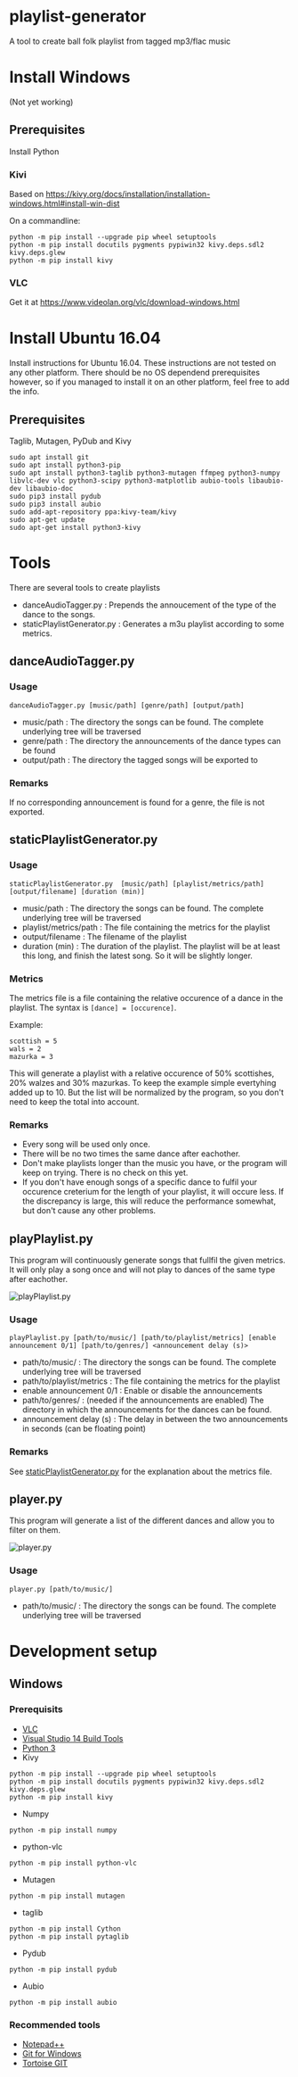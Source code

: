 # playlist-generator
A tool to create ball folk playlist from tagged mp3/flac music

# Install Windows
(Not yet working)

## Prerequisites
Install Python

### Kivi
Based on https://kivy.org/docs/installation/installation-windows.html#install-win-dist

On a commandline:
```
python -m pip install --upgrade pip wheel setuptools
python -m pip install docutils pygments pypiwin32 kivy.deps.sdl2 kivy.deps.glew 
python -m pip install kivy
```
### VLC
Get it at https://www.videolan.org/vlc/download-windows.html

# Install Ubuntu 16.04
Install instructions for Ubuntu 16.04. 
These instructions are not tested on any other platform.
There should be no OS dependend prerequisites however, so if you managed to install it on an other platform, feel free to add the info.

## Prerequisites
Taglib, Mutagen, PyDub and Kivy

```
sudo apt install git
sudo apt install python3-pip
sudo apt install python3-taglib python3-mutagen ffmpeg python3-numpy libvlc-dev vlc python3-scipy python3-matplotlib aubio-tools libaubio-dev libaubio-doc
sudo pip3 install pydub
sudo pip3 install aubio
sudo add-apt-repository ppa:kivy-team/kivy
sudo apt-get update
sudo apt-get install python3-kivy
```


# Tools
There are several tools to create playlists

* danceAudioTagger.py : Prepends the annoucement of the type of the dance to the songs.
* staticPlaylistGenerator.py : Generates a m3u playlist according to some metrics.

## danceAudioTagger.py
### Usage 
```
danceAudioTagger.py [music/path] [genre/path] [output/path]
```
* music/path : The directory the songs can be found. The complete underlying tree will be traversed
* genre/path : The directory the announcements of the dance types can be found
* output/path : The directory the tagged songs will be exported to

### Remarks
If no corresponding announcement is found for a genre, the file is not exported.

## staticPlaylistGenerator.py
### Usage 
```
staticPlaylistGenerator.py  [music/path] [playlist/metrics/path] [output/filename] [duration (min)]
```

* music/path : The directory the songs can be found. The complete underlying tree will be traversed
* playlist/metrics/path : The file containing the metrics for the playlist
* output/filename : The filename of the playlist
* duration (min) : The duration of the playlist. The playlist will be at least this long, and finish the latest song. So it will be slightly longer.

### Metrics
The metrics file is a file containing the relative occurence of a dance in the playlist.
The syntax is ```[dance] = [occurence]```.

Example:
```
scottish = 5
wals = 2
mazurka = 3
```

This will generate a playlist with a relative occurence of 50% scottishes, 20% walzes and 30% mazurkas.
To keep the example simple evertyhing added up to 10.
But the list will be normalized by the program, so you don't need to keep the total into account.


### Remarks
* Every song will be used only once.
* There will be no two times the same dance after eachother.
* Don't make playlists longer than the music you have, or the program will keep on trying. There is no check on this yet.
* If you don't have enough songs of a specific dance to fulfil your occurence creterium for the length of your playlist, it will occure less. If the discrepancy is large, this will reduce the performance somewhat, but don't cause any other problems.

## playPlaylist.py
This program will continuously generate songs that fullfil the given metrics. 
It will only play a song once and will not play to dances of the same type after eachother.

![playPlaylist.py](Documentation/playPlaylist.png)

### Usage
```
playPlaylist.py [path/to/music/] [path/to/playlist/metrics] [enable announcement 0/1] [path/to/genres/] <announcement delay (s)> 
```

* path/to/music/ : The directory the songs can be found. The complete underlying tree will be traversed
* path/to/playlist/metrics : The file containing the metrics for the playlist
* enable announcement 0/1 : Enable or disable the announcements
* path/to/genres/ : (needed if the announcements are enabled) The directory in which the announcements for the dances can be found.
* announcement delay (s) : The delay in between the two announcements in seconds (can be floating point)


### Remarks
See [staticPlaylistGenerator.py](#markdown-header-metrics) for the explanation about the metrics file.

## player.py
This program will generate a list of the different dances and allow you to filter on them.

![player.py](Documentation/player.png)

### Usage
```
player.py [path/to/music/]
```
* path/to/music/ : The directory the songs can be found. The complete underlying tree will be traversed

# Development setup
## Windows
### Prerequisits

- [VLC](https://www.videolan.org/vlc/download-windows.html)
- [Visual Studio 14 Build Tools](https://www.visualstudio.com/downloads/#build-tools-for-visual-studio-2017)
- [Python 3](https://www.python.org/downloads/)
- Kivy 
```
python -m pip install --upgrade pip wheel setuptools
python -m pip install docutils pygments pypiwin32 kivy.deps.sdl2 kivy.deps.glew 
python -m pip install kivy
```
- Numpy
```
python -m pip install numpy
```
- python-vlc
```
python -m pip install python-vlc
```
- Mutagen
```
python -m pip install mutagen
```
- taglib
```
python -m pip install Cython
python -m pip install pytaglib
```

- Pydub
```
python -m pip install pydub
```
- Aubio
```
python -m pip install aubio
```

### Recommended tools
- [Notepad++](https://notepad-plus-plus.org/download/)
- [Git for Windows](https://gitforwindows.org/)
- [Tortoise GIT](https://tortoisegit.org/download/)

